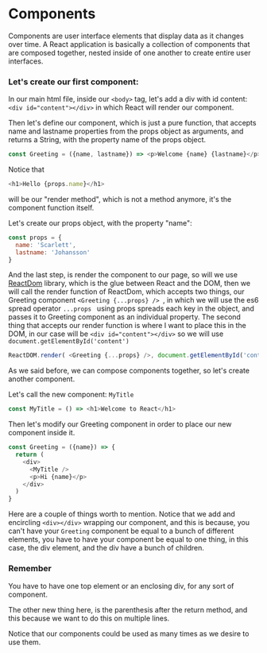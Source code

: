 # Components

Components are user interface elements that display data as it changes over time.
A React application is basically a collection of components that are composed together, nested inside of one another to create entire user interfaces.  

### Let's create our first component:

In our main html file, inside our ```<body>``` tag, let's add a div with id content: ```<div id="content"></div>``` in which React will render our component.

Then let's define our component, which is just a pure function, that accepts name and lastname properties from the props object as arguments, and returns a String, with the property name of the props object.


```javascript
const Greeting = ({name, lastname}) => <p>Welcome {name} {lastname}</p>
```

Notice that 
```javascript
<h1>Hello {props.name}</h1>
```
 will be our "render method", which is not a method anymore, it's the component function itself.

Let's create our props object, with the property "name":

```javascript
const props = {
  name: 'Scarlett',
  lastname: 'Johansson'
}
```

And the last step, is render the component to our page, so will we use [ReactDom](https://facebook.github.io/react/docs/react-dom.html) library, which is the glue between React and the DOM, then we will call the render function of ReactDom, which accepts two things, our Greeting component ```<Greeting {...props} /> ```, in which we will use the es6 spread operator ```...props ``` using props spreads each key in the object, and passes it to Greeting component as an individual property.
The second thing that accepts our render function is where I want to place this in the DOM, in our case will be ```<div id="content"></div>``` so we will use ```document.getElementById('content') ``` 


```javascript
ReactDOM.render( <Greeting {...props} />, document.getElementById('content'));
```

As we said before, we can compose components together, so let's create another component.

Let's call the new component: ```MyTitle ```

```javascript
const MyTitle = () => <h1>Welcome to React</h1>
```

Then let's modify our Greeting component in order to place our new component inside it.

```javascript
const Greeting = ({name}) => {
  return (
    <div>
      <MyTitle />
      <p>Hi {name}</p>
    </div>
  )
}
```

Here are a couple of things worth to mention.
Notice that we add and encircling ```<div></div>``` wrapping our component, and this is because, you can't have your ```Greeting``` component be equal to a bunch of different elements, you have to have your component be equal to one thing, in this case, the div element, and the div have a bunch of children.

### Remember
You have to have one top element or an enclosing div, for any sort of component.  

The other new thing here, is the parenthesis after the return method, and this because we want to do this on multiple lines.

Notice that our components could be used as many times as we desire to use them.